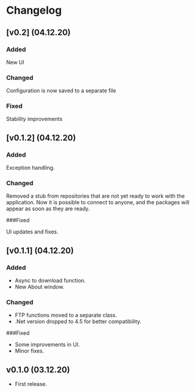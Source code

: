 # Changelog

## [v0.2] (04.12.20)

### Added

New UI

### Changed

Configuration is now saved to a separate file

### Fixed

Stability improvements

## [v0.1.2] (04.12.20)

### Added

Exception handling.

### Changed

Removed a stub from repositories that are not yet ready to work with the application. Now it is possible to connect to anyone, and the packages will appear as soon as they are ready.

###Fixed

UI updates and fixes.

## [v0.1.1] (04.12.20)

### Added

 - Async to download function.
 - New About window.

### Changed

 - FTP functions moved to a separate class.
 - .Net version dropped to 4.5 for better compatibility.

###Fixed

 - Some improvements in UI.
 - Minor fixes.

## v0.1.0 (03.12.20)

 - First release.
